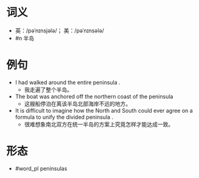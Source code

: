 # 词义
- 英：/pəˈnɪnsjələ/； 美：/pəˈnɪnsələ/
- #n 半岛
# 例句
- I had walked around the entire peninsula .
	- 我走遍了整个半岛。
- The boat was anchored off the northern coast of the peninsula
	- 这艘船停泊在离该半岛北部海岸不远的地方。
- It is difficult to imagine how the North and South could ever agree on a formula to unify the divided peninsula .
	- 很难想象南北双方在统一半岛的方案上究竟怎样才能达成一致。
# 形态
- #word_pl peninsulas
